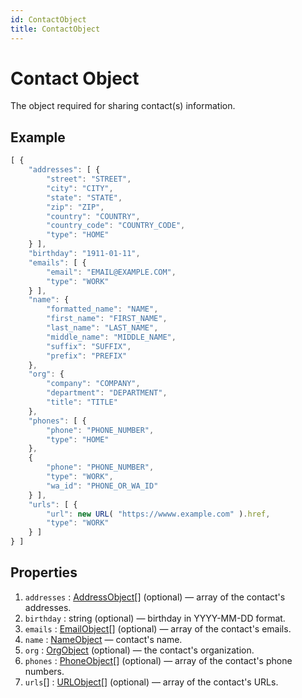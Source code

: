 ```yaml
---
id: ContactObject
title: ContactObject
---
```


# Contact Object
The object required for sharing contact(s) information.

## Example
```js
[ {
    "addresses": [ {
        "street": "STREET",
        "city": "CITY",
        "state": "STATE",
        "zip": "ZIP",
        "country": "COUNTRY",
        "country_code": "COUNTRY_CODE",
        "type": "HOME"
    } ],
    "birthday": "1911-01-11",
    "emails": [ {
        "email": "EMAIL@EXAMPLE.COM",
        "type": "WORK"
    } ],
    "name": {
        "formatted_name": "NAME",
        "first_name": "FIRST_NAME",
        "last_name": "LAST_NAME",
        "middle_name": "MIDDLE_NAME",
        "suffix": "SUFFIX",
        "prefix": "PREFIX"
    },
    "org": {
        "company": "COMPANY",
        "department": "DEPARTMENT",
        "title": "TITLE"
    },
    "phones": [ {
        "phone": "PHONE_NUMBER",
        "type": "HOME"
    },
    {
        "phone": "PHONE_NUMBER",
        "type": "WORK",
        "wa_id": "PHONE_OR_WA_ID"
    } ],
    "urls": [ {
        "url": new URL( "https://wwww.example.com" ).href,
        "type": "WORK"
    } ]
} ]
```

## Properties
1. `addresses` : [AddressObject](AddressObject)[] (optional) — array of the contact's addresses.
2. `birthday` : string (optional) — birthday in YYYY-MM-DD format.
3. `emails` : [EmailObject](EmailObject)[] (optional) — array of the contact's emails.
4. `name` : [NameObject](NameObject) — contact's name.
5. `org` : [OrgObject](OrgObject) (optional) — the contact's organization.
6. `phones` : [PhoneObject](PhoneObject)[] (optional) — array of the contact's phone numbers.
7. `urls`[] : [URLObject](URLObject)[] (optional) — array of the contact's URLs.

